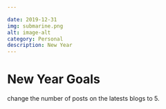 ```yaml
---

date: 2019-12-31
img: submarine.png
alt: image-alt
category: Personal
description: New Year
---
```

<h1>New Year Goals</h1>

change the number of posts on the latests blogs to 5. 